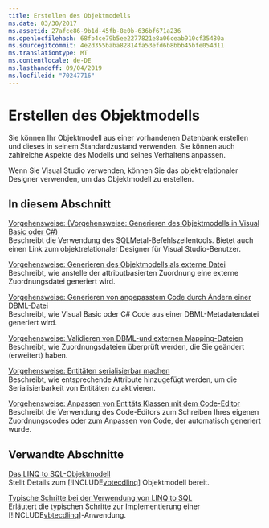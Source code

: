 ```yaml
---
title: Erstellen des Objektmodells
ms.date: 03/30/2017
ms.assetid: 27afce86-9b1d-45fb-8e0b-636bf671a236
ms.openlocfilehash: 68fb4ce79b5ee2277821e8a06ceab910cf35480a
ms.sourcegitcommit: 4e2d355baba82814fa53efd6b8bbb45bfe054d11
ms.translationtype: MT
ms.contentlocale: de-DE
ms.lasthandoff: 09/04/2019
ms.locfileid: "70247716"
---
```

# <a name="creating-the-object-model"></a>Erstellen des Objektmodells
Sie können Ihr Objektmodell aus einer vorhandenen Datenbank erstellen und dieses in seinem Standardzustand verwenden. Sie können auch zahlreiche Aspekte des Modells und seines Verhaltens anpassen.  
  
 Wenn Sie Visual Studio verwenden, können Sie das objektrelationaler Designer verwenden, um das Objektmodell zu erstellen.  
  
## <a name="in-this-section"></a>In diesem Abschnitt  
 [Vorgehensweise: (Vorgehensweise: Generieren des Objektmodells in Visual Basic oder C#)](how-to-generate-the-object-model-in-visual-basic-or-csharp.md)  
 Beschreibt die Verwendung des SQLMetal-Befehlszeilentools. Bietet auch einen Link zum objektrelationaler Designer für Visual Studio-Benutzer.  
  
 [Vorgehensweise: Generieren des Objektmodells als externe Datei](how-to-generate-the-object-model-as-an-external-file.md)  
 Beschreibt, wie anstelle der attributbasierten Zuordnung eine externe Zuordnungsdatei generiert wird.  
  
 [Vorgehensweise: Generieren von angepasstem Code durch Ändern einer DBML-Datei](how-to-generate-customized-code-by-modifying-a-dbml-file.md)  
 Beschreibt, wie Visual Basic oder C# Code aus einer DBML-Metadatendatei generiert wird.  
  
 [Vorgehensweise: Validieren von DBML-und externen Mapping-Dateien](how-to-validate-dbml-and-external-mapping-files.md)  
 Beschreibt, wie Zuordnungsdateien überprüft werden, die Sie geändert (erweitert) haben.  
  
 [Vorgehensweise: Entitäten serialisierbar machen](how-to-make-entities-serializable.md)  
 Beschreibt, wie entsprechende Attribute hinzugefügt werden, um die Serialisierbarkeit von Entitäten zu aktivieren.  
  
 [Vorgehensweise: Anpassen von Entitäts Klassen mit dem Code-Editor](how-to-customize-entity-classes-by-using-the-code-editor.md)  
 Beschreibt die Verwendung des Code-Editors zum Schreiben Ihres eigenen Zuordnungscodes oder zum Anpassen von Code, der automatisch generiert wurde.  
  
## <a name="related-sections"></a>Verwandte Abschnitte  
 [Das LINQ to SQL-Objektmodell](the-linq-to-sql-object-model.md)  
 Stellt Details zum [!INCLUDE[vbtecdlinq](../../../../../../includes/vbtecdlinq-md.md)] Objektmodell bereit.  
  
 [Typische Schritte bei der Verwendung von LINQ to SQL](typical-steps-for-using-linq-to-sql.md)  
 Erläutert die typischen Schritte zur Implementierung einer [!INCLUDE[vbtecdlinq](../../../../../../includes/vbtecdlinq-md.md)]-Anwendung.
